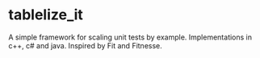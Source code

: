 tablelize_it
============
 
A simple framework for scaling unit tests by example. Implementations in c++, c# and java. Inspired by Fit and Fitnesse.
